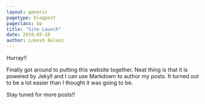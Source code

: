 ```yaml
---
layout: generic
pagetype: blogpost
pageclass: bp
title: "Site Launch"
date: 2019-05-28
author: Lokesh Balani
---
```


Hurray!! 

Finally got around to putting this website together. Neat thing is that it is powered by Jekyll and I can use Markdown to author my posts. It turned out to be a lot easier than I thought it was going to be.

Stay tuned for more posts!!